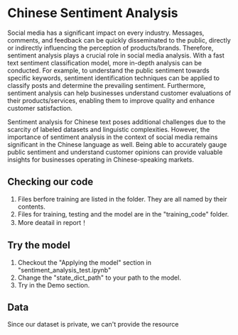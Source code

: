 # **Chinese Sentiment Analysis**
Social media has a significant impact on every industry. Messages, comments, and feedback can be quickly disseminated to the public, directly or indirectly influencing the perception of products/brands. Therefore, sentiment analysis plays a crucial role in social media analysis. With a fast text sentiment classification model, more in-depth analysis can be conducted. For example, to understand the public sentiment towards specific keywords, sentiment identification techniques can be applied to classify posts and determine the prevailing sentiment. Furthermore, sentiment analysis can help businesses understand customer evaluations of their products/services, enabling them to improve quality and enhance customer satisfaction.

Sentiment analysis for Chinese text poses additional challenges due to the scarcity of labeled datasets and linguistic complexities. However, the importance of sentiment analysis in the context of social media remains significant in the Chinese language as well. Being able to accurately gauge public sentiment and understand customer opinions can provide valuable insights for businesses operating in Chinese-speaking markets.


## **Checking our code**

1.   Files berfore training are listed in the folder. They are all named by their contents.
2.   Files for training, testing and the model are in the "training_code" folder. 
3.   More deatail in report！

## **Try the model**


1.   Checkout the "Applying the model" section in "sentiment_analysis_test.ipynb" 
2.   Change the "state_dict_path" to your path to the model.
3. Try in the Demo section.


## **Data**

Since our dataset is private, we can't provide the resource
